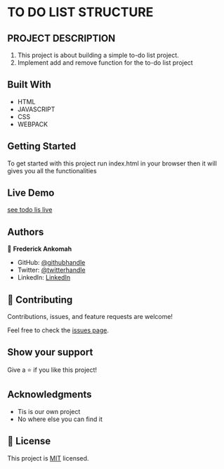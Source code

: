 

# TO DO LIST STRUCTURE

## PROJECT DESCRIPTION
1. This project is about building a simple to-do list project.
2. Implement add and remove function for the to-do list project


## Built With

- HTML
- JAVASCRIPT
- CSS
- WEBPACK



## Getting Started

To get started with this project run index.html in your browser then it will gives you all the functionalities 


## Live Demo
[see todo lis live]()

## Authors

👤 **Frederick Ankomah**

- GitHub: [@githubhandle](https://github.com/kingkowa)
- Twitter: [@twitterhandle](https://twitter.com/kingkowa1)
- LinkedIn: [LinkedIn](https://linkedin.com/in/frederickankomah)

## 🤝 Contributing

Contributions, issues, and feature requests are welcome!

Feel free to check the [issues page](../../issues/).

## Show your support

Give a ⭐️ if you like this project!

## Acknowledgments

- Tis is our own project
- No where else you can find it


## 📝 License

This project is [MIT](./MIT.md) licensed.
